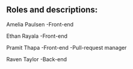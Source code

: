 ## Roles and descriptions:

Amelia Paulsen
-Front-end 

Ethan Rayala
-Front-end

Pramit Thapa
-Front-end
-Pull-request manager

Raven Taylor 
-Back-end